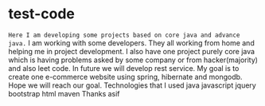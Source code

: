 # test-code

``Here I am developing some projects based on core java and advance java.``
I am working with some developers.
They all working from home and helping me in project development.
I also have one project purely core java which is having problems asked by some company or from hacker(majority)
and also leet code.
In future we will develop rest service.
My goal is to create one e-commerce website using
spring, hibernate and mongodb.
Hope we will reach our goal.
Technologies that I used 
java
javascript
jquery
bootstrap
html
maven
Thanks
asif
